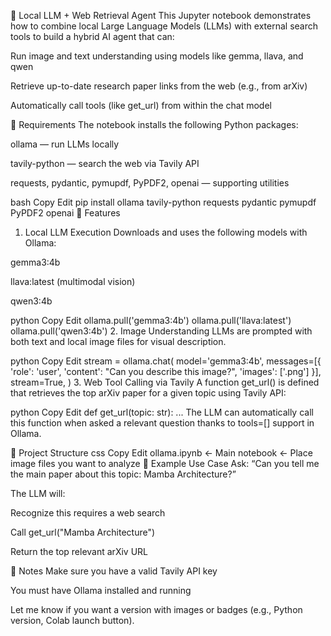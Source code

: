 🧠 Local LLM + Web Retrieval Agent
This Jupyter notebook demonstrates how to combine local Large Language Models (LLMs) with external search tools to build a hybrid AI agent that can:

Run image and text understanding using models like gemma, llava, and qwen

Retrieve up-to-date research paper links from the web (e.g., from arXiv)

Automatically call tools (like get_url) from within the chat model

🔧 Requirements
The notebook installs the following Python packages:

ollama — run LLMs locally

tavily-python — search the web via Tavily API

requests, pydantic, pymupdf, PyPDF2, openai — supporting utilities

bash
Copy
Edit
pip install ollama tavily-python requests pydantic pymupdf PyPDF2 openai
🚀 Features
1. Local LLM Execution
Downloads and uses the following models with Ollama:

gemma3:4b

llava:latest (multimodal vision)

qwen3:4b

python
Copy
Edit
ollama.pull('gemma3:4b')
ollama.pull('llava:latest')
ollama.pull('qwen3:4b')
2. Image Understanding
LLMs are prompted with both text and local image files for visual description.

python
Copy
Edit
stream = ollama.chat(
    model='gemma3:4b',
    messages=[{
        'role': 'user',
        'content': "Can you describe this image?",
        'images': ['<path-to-image>.png']
    }],
    stream=True,
)
3. Web Tool Calling via Tavily
A function get_url() is defined that retrieves the top arXiv paper for a given topic using Tavily API:

python
Copy
Edit
def get_url(topic: str):
    ...
The LLM can automatically call this function when asked a relevant question thanks to tools=[] support in Ollama.

📂 Project Structure
css
Copy
Edit
ollama.ipynb    ← Main notebook
<images/>       ← Place image files you want to analyze
🧪 Example Use Case
Ask: “Can you tell me the main paper about this topic: Mamba Architecture?”

The LLM will:

Recognize this requires a web search

Call get_url("Mamba Architecture")

Return the top relevant arXiv URL

🔐 Notes
Make sure you have a valid Tavily API key

You must have Ollama installed and running

Let me know if you want a version with images or badges (e.g., Python version, Colab launch button). 










